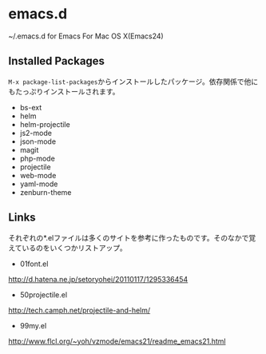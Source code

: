 # emacs.d
~/.emacs.d for Emacs For Mac OS X(Emacs24)

## Installed Packages

`M-x package-list-packages`からインストールしたパッケージ。依存関係で他にもたっぷりインストールされます。

- bs-ext
- helm
- helm-projectile
- js2-mode
- json-mode
- magit
- php-mode
- projectile
- web-mode
- yaml-mode
- zenburn-theme

## Links

それぞれの*.elファイルは多くのサイトを参考に作ったものです。そのなかで覚えているのをいくつかリストアップ。

- 01font.el

http://d.hatena.ne.jp/setoryohei/20110117/1295336454

- 50projectile.el

http://tech.camph.net/projectile-and-helm/

- 99my.el

http://www.flcl.org/~yoh/vzmode/emacs21/readme_emacs21.html
